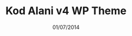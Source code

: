 ---
title: Kod Alani v4 WP Theme
date: 01/07/2014
categories: 
  - WordPress Themes
tags:
  - HTML
  - CSS
  - JavaScript
  - PHP
images: /assets/20220328164106-d7kmrmu-7e498bca-1db2-4fce-848a-e74db5127b80.png
madefor: https://kodalani.com
preview:
  - icon: fas fa-pager
    label: Index
    url: https://kkerem.com/project/kodalaniv4
  - icon: fas fa-pager
    label: Single
    url: https://kkerem.com/project/kodalaniv4/icsayfa.html
download:
  - icon: fab fa-wordpress
    label: WP Theme
    url: https://kkerem.com/project/kodalaniv4/archive.rar
---